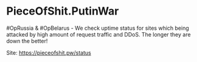# PieceOfShit.PutinWar
#OpRussia &amp; #OpBelarus - We check uptime status for sites which being attacked by high amount of request traffic and DDoS. The longer they are down the better!

Site: https://pieceofshit.pw/status
